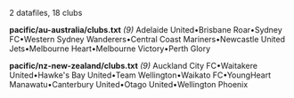 2 datafiles, 18 clubs

**pacific/au-australia/clubs.txt** _(9)_  Adelaide United•Brisbane Roar•Sydney FC•Western Sydney Wanderers•Central Coast Mariners•Newcastle United Jets•Melbourne Heart•Melbourne Victory•Perth Glory

**pacific/nz-new-zealand/clubs.txt** _(9)_  Auckland City FC•Waitakere United•Hawke's Bay United•Team Wellington•Waikato FC•YoungHeart Manawatu•Canterbury United•Otago United•Wellington Phoenix

